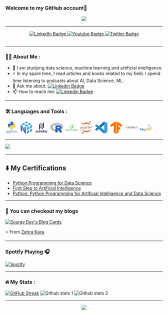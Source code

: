 ### Welcome to my GitHub account👋

<!--
**zehrocknroll/zehrocknroll** is a ✨ _special_ ✨ repository because its `README.md` (this file) appears on your GitHub profile.

Here are some ideas to get you started:

- 🔭 I’m currently working on ...
- 🌱 I’m currently learning ...
- 👯 I’m looking to collaborate on ...
- 🤔 I’m looking for help with ...
- 💬 Ask me about ...
- 📫 How to reach me: ...
- 😄 Pronouns: ...
- ⚡ Fun fact: ...
-->

<div id="header" align="center">
  <img src="https://media.giphy.com/media/JWuBH9rCO2uZuHBFpm/giphy.gif" width="250"/>
</div>

----

<div id="badges" align="center">
  <a href="https://www.linkedin.com/in/zehra-kara-a4a4271a5/">
    <img src="https://img.shields.io/badge/LinkedIn-blue?style=for-the-badge&logo=linkedin&logoColor=white" alt="LinkedIn Badge"/>
  </a>
  <a href="https://www.youtube.com/channel/UC_VLCOSg4DvStUjowIvBPRg/featured">
    <img src="https://img.shields.io/badge/YouTube-red?style=for-the-badge&logo=youtube&logoColor=white" alt="Youtube Badge"/>
  </a>
  <a href="https://twitter.com/llephes">
    <img src="https://img.shields.io/badge/Twitter-blue?style=for-the-badge&logo=twitter&logoColor=white" alt="Twitter Badge"/>
  </a>
</div>

<div id="header" align="center">
<img src="https://komarev.com/ghpvc/?username=zehrocknroll&style=flat-square&color=blue" alt=""/>
</div>

----

### :woman_technologist: About Me :

- 🌱 I am studying data science, machine learning and artificial intelligence
- :zap: In my spare time, I read articles and books related to my field. I spend time listening to podcasts about AI, Data Science, ML.
- 💬 Ask me about: [![Linkedin Badge](https://img.shields.io/badge/-LinkedIN-blue?style=flat&logo=Linkedin&logoColor=white)](https://www.linkedin.com/in/zehra-kara-a4a4271a5/)
- :mailbox: How to reach me: [![Linkedin Badge](https://img.shields.io/badge/-LinkedIN-blue?style=flat&logo=Linkedin&logoColor=white)](https://www.linkedin.com/in/zehra-kara-a4a4271a5/)

----

### :hammer_and_wrench: Languages and Tools :

<div>
  <div>
  <img src="https://github.com/devicons/devicon/blob/master/icons/python/python-original-wordmark.svg" title="Java" alt="Java" width="40" height="40"/>&nbsp;
  <img src="https://github.com/devicons/devicon/blob/master/icons/numpy/numpy-original.svg" title="Java" alt="Java" width="40" height="40"/>&nbsp;
  <img src="https://github.com/devicons/devicon/blob/master/icons/pandas/pandas-original-wordmark.svg" title="Java" alt="Java" width="40" height="40"/>&nbsp;
  <img src="https://github.com/devicons/devicon/blob/master/icons/r/r-original.svg" title="Java" alt="Java" width="40" height="40"/>&nbsp;
  <img src="https://github.com/devicons/devicon/blob/master/icons/anaconda/anaconda-original-wordmark.svg" title="Java" alt="Java" width="40" height="40"/>&nbsp;
  <img src="https://github.com/devicons/devicon/blob/master/icons/jupyter/jupyter-original-wordmark.svg" title="Java" alt="Java" width="40" height="40"/>&nbsp;
  <img src="https://github.com/devicons/devicon/blob/master/icons/vscode/vscode-original.svg" title="Java" alt="Java" width="40" height="40"/>&nbsp;
  <img src="https://github.com/devicons/devicon/blob/master/icons/tensorflow/tensorflow-original.svg" title="Java" alt="Java" width="40" height="40"/>&nbsp;
  <img src="https://github.com/devicons/devicon/blob/master/icons/pytorch/pytorch-original-wordmark.svg" title="Java" alt="Java" width="40" height="40"/>&nbsp;
  <img src="https://github.com/devicons/devicon/blob/master/icons/mysql/mysql-original-wordmark.svg" title="Java" alt="Java" width="40" height="40"/>&nbsp;
  
   
</div>
</div>

----

<a href="https://github.com/zehrocknroll">
  <img src="https://github-readme-stats.vercel.app/api/top-langs/?username=zehrocknroll&layout=compact" />
</a>

----

## :arrow_down: My Certifications 

- [Python Programming for Data Science](https://courses.miuul.com/courses/1814403/certificate?certificate_first_issued=true)
- [First Step to Artificial Intelligence](https://globalaihub.com/verify/?certificate=eyJ1c2VyLWlkIjoxMjk3MDcsImNvdXJzZS1pZCI6NTkyMDUsImNlcnQtaWQiOiI3MzA2NSJ9)
- [Python: Python Programming for Artificial Intelligence and Data Science](https://www.udemy.com/certificate/UC-5ab05d3a-6fe1-421a-9ed2-ff7d57cf12bd/) 

----

### :loudspeaker: You can checkout my blogs 

[![Sourav Dey's Blog Cards](https://github-cards-external-blogs.souravdey777.vercel.app/getMediumBlogs?username=artistsister&type=vertical)](https://medium.com/@artistsister)

<!--
[Add your blogs to your github profile using my Github Blog Cards](https://github.com/artistsister/Github-Cards-External-Blogs) 
-->


<!--
## :mailbox_with_mail: My Activities 

| BLOGS :open_book: | BOOTCAMP :book: |
| :--- | :--- |
| [Yeniler Grubu (Liman Ressamları)](https://medium.com/@artistsister/t%C3%BCrk-sanat-tarihinin-i%CC%87ncisi-yeniler-grubu-liman-ressamlar%C4%B1-8077e6df4a8e) | [Global AI Hub](https://globalaihub.com/) |
| [NAN](NAN) | [Miuul ML](https://courses.miuul.com/courses) |

| [Kubernetes and Docker setup using Ansible](https://medium.com/codechef-vit/docker-and-kubernetes-setup-using-ansible-3d7e8f77fbfa) | [Guide to Linux](https://www.youtube.com/watch?v=t1HOY7Rp6xU) |
-->

:star: From [Zehra Kara](https://github.com/zehrocknroll/)


----


### Spotify Playing 🎧

[![Spotify](https://novatorem.bgstatic.vercel.app/api/spotify)](https://open.spotify.com/user/31hl5g6zprpafain4mdj3qkkl26a)


----

### :fire: My Stats :

[![GitHub Streak](http://github-readme-streak-stats.herokuapp.com?user=zehrocknroll&theme=dark&background=000000)](https://git.io/streak-stats)
![Github stats 1](https://github-readme-stats.vercel.app/api?username=zehrocknroll&show_icons=true&theme=blue) 
![Github stats 2](https://github-readme-stats.vercel.app/api?username=zehrocknroll&show_icons=true&theme=radical)

----

<div id="header" align="center">
  <img src="https://media.giphy.com/media/QVt3D1t3p6V4qL4QOR/giphy-downsized-large.gif" width="250"/>
</div>








